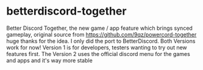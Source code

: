 # betterdiscord-together
Better Discord Together, the new game / app feature which brings synced gameplay,
original source from https://github.com/9qz/powercord-together huge thanks for the idea. I only did the port to BetterDiscord.
Both Versions work for now!
Version 1 is for developers, testers wanting to try out new features first. The Version 2 uses the official discord menu for the games and apps and it's way more stable
